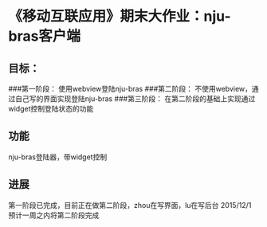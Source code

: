 《移动互联应用》期末大作业：nju-bras客户端
====
目标：
------
###第一阶段：
使用webview登陆nju-bras
###第二阶段：
不使用webview，通过自己写的界面实现登陆nju-bras
###第三阶段：
在第二阶段的基础上实现通过widget控制登陆状态的功能


功能
-----
nju-bras登陆器，带widget控制

进展
------
第一阶段已完成，目前正在做第二阶段，zhou在写界面，lu在写后台   2015/12/1  预计一周之内将第二阶段完成
